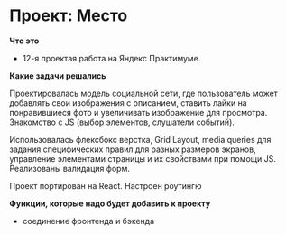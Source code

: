# Проект: Место

**Что это**

* 12-я проектая работа на Яндекс Практимуме.

**Какие задачи решались**

Проектировалась модель социальной сети, где пользователь может добавлять свои изображения с описанием, ставить лайки на понравившиеся фото и увеличивать изображение для просмотра. Знакомство с JS (выбор элементов, слушатели событий).

Использовалась флексбокс верстка, Grid Layout, media queries для задания специфических правил для разных размеров экранов, управление элементами страницы и их свойствами при помощи JS.
Реализованы валидация форм.

Проект портирован на React. Настроен роутингю

**Функции, которые надо будет добавить к проекту**

* соединение фронтенда и бэкенда 



